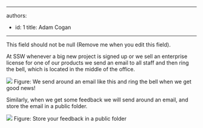 

---
authors:
  - id: 1
    title: Adam Cogan
---




<span class='intro'> This field should not be null (Remove me when you edit this field). </span>


  <p>At SSW whenever a big new project is signed up or we sell an enterprise license for one of our products we send an email to all staff and then ring the bell, which is located in the middle of the office.</p>
<img border="0" src="/Standards/Management/RulesToSuccessfulProjects/PublishingImages/GoodNewsEmail.gif" alt=" " style="border&#58;0px solid;" class="ms-rteCustom-ImageArea" /> <span class="ms-rteCustom-FigureGood">Figure&#58; We send around an email like this and ring the bell when we get good news! </span>
<p>Similarly, when we get some feedback we will send around an email, and store the email in a public folder.</p>
<img border="0" src="/Standards/Management/RulesToSuccessfulProjects/PublishingImages/Feedback.gif" alt=" " style="border&#58;0px solid;" class="ms-rteCustom-ImageArea" /> <span class="ms-rteCustom-FigureGood">Figure&#58; Store your feedback in a public folder</span>



